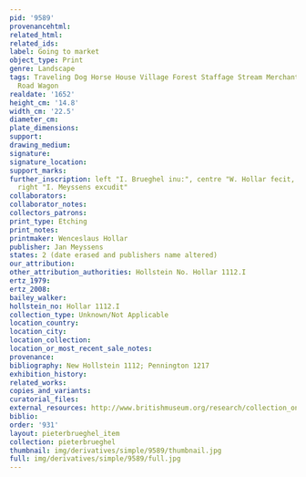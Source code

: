 ```yaml
---
pid: '9589'
provenancehtml:
related_html:
related_ids:
label: Going to market
object_type: Print
genre: Landscape
tags: Traveling Dog Horse House Village Forest Staffage Stream Merchants Peasants
  Road Wagon
realdate: '1652'
height_cm: '14.8'
width_cm: '22.5'
diameter_cm:
plate_dimensions:
support:
drawing_medium:
signature:
signature_location:
support_marks:
further_inscription: left "I. Brueghel inu:", centre "W. Hollar fecit, 1652," and
  right "I. Meyssens excudit"
collaborators:
collaborator_notes:
collectors_patrons:
print_type: Etching
print_notes:
printmaker: Wenceslaus Hollar
publisher: Jan Meyssens
states: 2 (date erased and publishers name altered)
our_attribution:
other_attribution_authorities: Hollstein No. Hollar 1112.I
ertz_1979:
ertz_2008:
bailey_walker:
hollstein_no: Hollar 1112.I
collection_type: Unknown/Not Applicable
location_country:
location_city:
location_collection:
location_or_most_recent_sale_notes:
provenance:
bibliography: New Hollstein 1112; Pennington 1217
exhibition_history:
related_works:
copies_and_variants:
curatorial_files:
external_resources: http://www.britishmuseum.org/research/collection_online/collection_object_details.aspx?assetId=48064001&objectId=1504472&partId=1
biblio:
order: '931'
layout: pieterbrueghel_item
collection: pieterbrueghel
thumbnail: img/derivatives/simple/9589/thumbnail.jpg
full: img/derivatives/simple/9589/full.jpg
---
```


